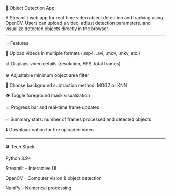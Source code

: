 🎥 Object Detection App

A Streamlit web app for real-time video object detection and tracking using OpenCV.
Users can upload a video, adjust detection parameters, and visualize detected objects directly in the browser.

______________________________________________________________________________________________________________

✨ Features

📂 Upload videos in multiple formats (.mp4, .avi, .mov, .mkv, etc.)

📊 Displays video details (resolution, FPS, total frames)

⚙️ Adjustable minimum object area filter

🧠 Choose background subtraction method: MOG2 or KNN

👁️ Toggle foreground mask visualization

📈 Progress bar and real-time frame updates

✅ Summary stats: number of frames processed and detected objects

⬇️ Download option for the uploaded video

_________________________________________________________________________

🛠️ Tech Stack

Python 3.9+

Streamlit – Interactive UI

OpenCV – Computer vision & object detection

NumPy – Numerical processing